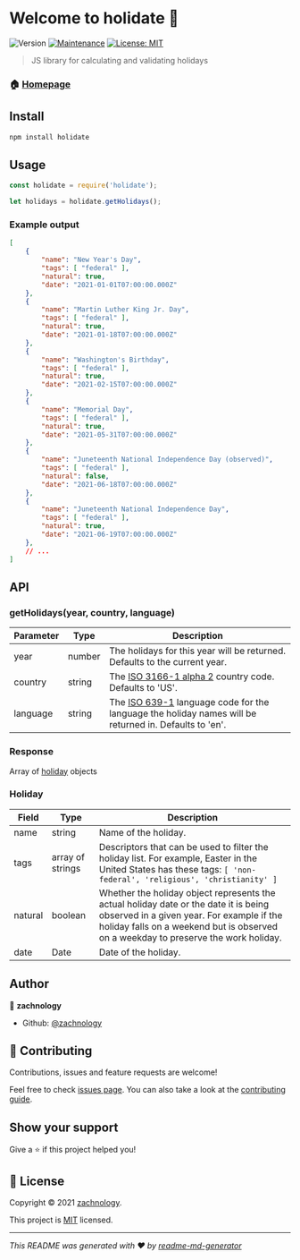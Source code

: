 # Welcome to holidate 📅
![Version](https://github.com/zachnology/holidate/actions/workflows/npm-publish.yml/badge.svg)
[![Maintenance](https://img.shields.io/badge/Maintained%3F-yes-green.svg)](https://github.com/zachnology/holidate/graphs/commit-activity)
[![License: MIT](https://img.shields.io/github/license/zachnology/holidate)](https://github.com/zachnology/holidate/blob/master/LICENSE)

> JS library for calculating and validating holidays

### 🏠 [Homepage](https://github.com/zachnology/holidate#readme)

## Install

```sh
npm install holidate
```

## Usage
```js
const holidate = require('holidate');

let holidays = holidate.getHolidays();
```

### Example output
```json
[
    {
        "name": "New Year's Day",
        "tags": [ "federal" ],
        "natural": true,
        "date": "2021-01-01T07:00:00.000Z"
    },
    {
        "name": "Martin Luther King Jr. Day",
        "tags": [ "federal" ],
        "natural": true,
        "date": "2021-01-18T07:00:00.000Z"
    },
    {
        "name": "Washington's Birthday",
        "tags": [ "federal" ],
        "natural": true,
        "date": "2021-02-15T07:00:00.000Z"
    },
    {
        "name": "Memorial Day",
        "tags": [ "federal" ],
        "natural": true,
        "date": "2021-05-31T07:00:00.000Z"
    },
    {
        "name": "Juneteenth National Independence Day (observed)",
        "tags": [ "federal" ],
        "natural": false,
        "date": "2021-06-18T07:00:00.000Z"
    },
    {
        "name": "Juneteenth National Independence Day",
        "tags": [ "federal" ],
        "natural": true,
        "date": "2021-06-19T07:00:00.000Z"
    },
    // ...
]
```
## API

### getHolidays(year, country, language)

| Parameter | Type | Description |
|-----------|------|-------------|
| year | number | The holidays for this year will be returned. Defaults to the current year. |
| country | string | The [ISO 3166-1 alpha 2](https://en.wikipedia.org/wiki/ISO_3166-1_alpha-2) country code. Defaults to 'US'. |
| language | string | The [ISO 639-1](https://en.wikipedia.org/wiki/List_of_ISO_639-1_codes) language code for the language the holiday names will be returned in. Defaults to 'en'. |

### Response

Array of [holiday](#holiday) objects

### Holiday 

| Field | Type | Description |
|-------|------|-------------|
| name | string | Name of the holiday. |
| tags | array of strings | Descriptors that can be used to filter the holiday list. For example, Easter in the United States has these tags: `[ 'non-federal', 'religious', 'christianity' ]` |
| natural | boolean | Whether the holiday object represents the actual holiday date or the date it is being observed in a given year. For example if the holiday falls on a weekend but is observed on a weekday to preserve the work holiday. |
| date | Date | Date of the holiday.

## Author

👤 **zachnology**

* Github: [@zachnology](https://github.com/zachnology)

## 🤝 Contributing

Contributions, issues and feature requests are welcome!

Feel free to check [issues page](https://github.com/zachnology/holidate/issues). You can also take a look at the [contributing guide](https://github.com/zachnology/holidate/blob/master/CONTRIBUTING.md).

## Show your support

Give a ⭐️ if this project helped you!


## 📝 License

Copyright © 2021 [zachnology](https://github.com/zachnology).

This project is [MIT](https://github.com/zachnology/holidate/blob/master/LICENSE) licensed.

***
_This README was generated with ❤️ by [readme-md-generator](https://github.com/kefranabg/readme-md-generator)_